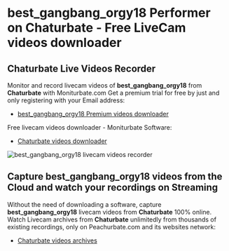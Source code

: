# best_gangbang_orgy18 Performer on Chaturbate - Free LiveCam videos downloader

## Chaturbate Live Videos Recorder

Monitor and record livecam videos of **best_gangbang_orgy18** from **Chaturbate** with Moniturbate.com
Get a premium trial for free by just and only registering with your Email address:
* [best_gangbang_orgy18 Premium videos downloader](https://moniturbate.com/request-demo-licence-key.html)

Free livecam videos downloader - Moniturbate Software:
* [Chaturbate videos downloader](https://moniturbate.com/moniturbate-download-software.html)

![best_gangbang_orgy18 livecam videos recorder](https://peachurnet.com/templates/moniturbate-software.png)


## Capture best_gangbang_orgy18 videos from the Cloud and watch your recordings on Streaming

Without the need of downloading a software, capture **best_gangbang_orgy18** livecam videos from **Chaturbate** 100% online.
Watch Livecam archives from **Chaturbate** unlimitedly from thousands of existing recordings, only on Peachurbate.com and its websites network:
* [Chaturbate videos archives](https://peachurnet.com/)